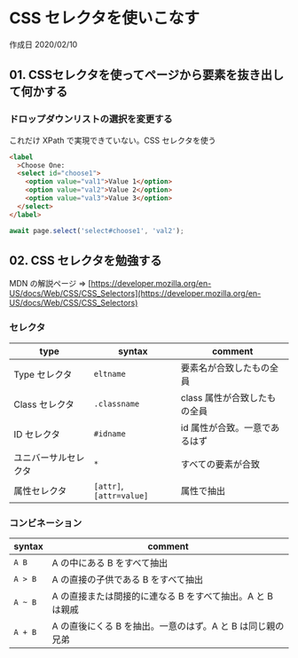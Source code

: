 # CSS セレクタを使いこなす

作成日 2020/02/10

## 01. CSSセレクタを使ってページから要素を抜き出して何かする

### ドロップダウンリストの選択を変更する

これだけ XPath で実現できていない。CSS セレクタを使う

```html
<label
  >Choose One:
  <select id="choose1">
    <option value="val1">Value 1</option>
    <option value="val2">Value 2</option>
    <option value="val3">Value 3</option>
  </select>
</label>
```

```javascript
await page.select('select#choose1', 'val2');
```

## 02. CSS セレクタを勉強する

MDN の解説ページ => [https://developer.mozilla.org/en-US/docs/Web/CSS/CSS_Selectors](https://developer.mozilla.org/en-US/docs/Web/CSS/CSS_Selectors)

### セレクタ

| type                 | syntax                   | comment                       |
| -------------------- | ------------------------ | ----------------------------- |
| Type セレクタ        | `eltname`                | 要素名が合致したもの全員      |
| Class セレクタ       | `.classname`             | class 属性が合致したもの全員  |
| ID セレクタ          | `#idname`                | id 属性が合致。一意であるはず |
| ユニバーサルセレクタ | `*`                      | すべての要素が合致            |
| 属性セレクタ         | `[attr]`, `[attr=value]` | 属性で抽出                    |

### コンビネーション

| syntax  | comment                                                    |
| ------- | ---------------------------------------------------------- |
| `A B`   | A の中にある B をすべて抽出                                |
| `A > B` | A の直接の子供である B をすべて抽出                        |
| `A ~ B` | A の直接または間接的に連なる B をすべて抽出。A と B は親戚 |
| `A + B` | A の直後にくる B を抽出。一意のはず。A と B は同じ親の兄弟 |
